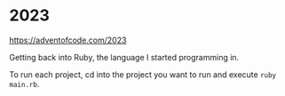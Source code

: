 # 2023

https://adventofcode.com/2023

Getting back into Ruby, the language I started programming in.

To run each project, cd into the project you want to run and execute `ruby main.rb`.

